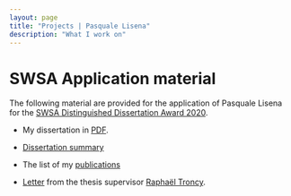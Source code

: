 ```yaml
---
layout: page
title: "Projects | Pasquale Lisena"
description: "What I work on"
---
```


# SWSA Application material

The following material are provided for the application of Pasquale Lisena for the [SWSA Distinguished Dissertation Award 2020](http://swsa.semanticweb.org/content/swsa-distinguished-dissertation-award).

- My dissertation in [PDF](http://www.eurecom.fr/en/publication/6027/download/data-publi-6027.pdf).

- [Dissertation summary](./publication/SWSA2020_lisena.pdf)

- The list of my [publications](./research)

- [Letter](./publication/letter_lisena.pdf) from the thesis supervisor [Raphaël Troncy](http://www.eurecom.fr/~troncy).
